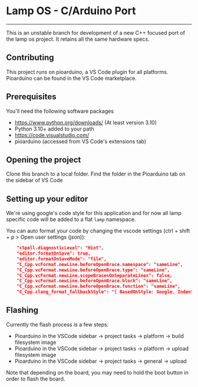# Lamp OS - C/Arduino Port

---
This is an unstable branch for development of a new C++ focused port of the lamp os project. It retains all the same hardware specs.

## Contributing

This project runs on pioarduino, a VS Code plugin for all platforms. Pioarduino can be found in the VS Code marketplace.

## Prerequisites

You'll need the following software packages

* <https://www.python.org/downloads/> (At least version 3.10)
* Python 3.10+ added to your path
* <https://code.visualstudio.com/>
* pioarduino (accessed from VS Code's extensions tab)

## Opening the project

 Clone this branch to a local folder. Find the folder in the Pioarduino tab on the sidebar of VS Code

## Setting up your editor

We're using google's code style for this application and for now all lamp specific code will be added to a flat `lamp` namespace.

You can auto format your code by changing the vscode settings (ctrl + shift + p > Open user settings (json)):

```json
    "cSpell.diagnosticLevel": "Hint",
    "editor.formatOnSave": true,
    "editor.formatOnSaveMode": "file",
    "C_Cpp.vcFormat.newLine.beforeOpenBrace.namespace": "sameLine",
    "C_Cpp.vcFormat.newLine.beforeOpenBrace.type": "sameLine",
    "C_Cpp.vcFormat.newLine.scopeBracesOnSeparateLines": false,
    "C_Cpp.vcFormat.newLine.beforeOpenBrace.block": "sameLine",
    "C_Cpp.vcFormat.newLine.beforeOpenBrace.function": "sameLine",
    "C_Cpp.clang_format_fallbackStyle": "{ BasedOnStyle: Google, IndentWidth: 2 }"
```

## Flashing

 Currently the flash process is a few steps:
  - Pioarduino in the VSCode sidebar -> project tasks -> platform -> build filesystem image
  - Pioarduino in the VSCode sidebar -> project tasks -> platform -> upload filesystem image
  - Pioarduino in the VSCode sidebar -> project tasks -> general -> upload

 Note that depending on the board, you may need to hold the boot button in order to flash the board.
